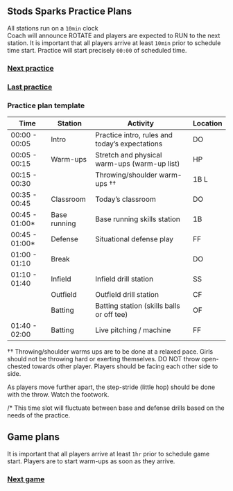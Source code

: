 ## Stods Sparks Practice Plans

<auro-alert type="information" style="margin-bottom: 2rem">
All stations run on a <code>10min</code> clock<br>Coach will announce ROTATE and players are expected to RUN to the next station.
</auro-alert>

<auro-alert type="information" style="margin-bottom: 2rem">
It is important that all players arrive at least <code>10min</code> prior to schedule time start. Practice will start precisely <code>00:00</code> of scheduled time.
</auro-alert>

### [Next practice](/blog/practice003)
<auro-datetime utc="2022-09-18T00:01:00Z" month="long"></auro-datetime>

### [Last practice](/blog/practice002)
<auro-datetime utc="2022-09-11T00:01:00Z" month="long"></auro-datetime>

### Practice plan template

| Time | Station | Activity | Location |
| --- | --- | --- | --- |
| 00:00 - 00:05 | Intro | Practice intro, rules and today’s expectations   | DO |
| 00:05 - 00:15 | Warm-ups | Stretch and physical warm-ups (warm-up list) | HP |
| 00:15 - 00:30 |  | Throwing/shoulder warm-ups †† | 1B L |
| 00:35 - 00:45 | Classroom | Today’s classroom | DO |
| 00:45 - 01:00* | Base running | Base running skills station | 1B |
| 00:45 - 01:00* | Defense | Situational defense play | FF |
| 01:00 - 01:10 | Break | | DO |
| 01:10 - 01:40 | Infield | Infield drill station  | SS |
| | Outfield | Outfield drill station | CF |
| | Batting | Batting station (skills balls or off tee) | OF |
| 01:40 - 02:00 | Batting | Live pitching / machine | FF |

†† Throwing/shoulder warms ups are to be done at a relaxed pace. Girls should not be throwing hard or exerting themselves. DO NOT throw open-chested towards other player. Players should be facing each other side to side.

As players move further apart, the step-stride (little hop) should be done with the throw. Watch the footwork.

/* This time slot will fluctuate between base and defense drills based on the needs of the practice.

## Game plans

<auro-alert type="information" style="margin-bottom: 2rem">
It is important that all players arrive at least <code>1hr</code> prior to schedule game start. Players are to start warm-ups as soon as they arrive.
</auro-alert>

### [Next game](/blog/game091622)
<auro-datetime utc="2022-09-16T00:01:00Z" month="long"></auro-datetime>


<link rel="stylesheet" href="https://unpkg.com/@alaskaairux/design-tokens@latest/dist/tokens/CSSCustomProperties.css" />
<link rel="stylesheet" href="https://unpkg.com/@alaskaairux/webcorestylesheets@latest/dist/bundled/essentials.css" />

<script src="https://unpkg.com/@aurodesignsystem/auro-alert@latest/dist/auro-alert__bundled.js" type="module"></script>

